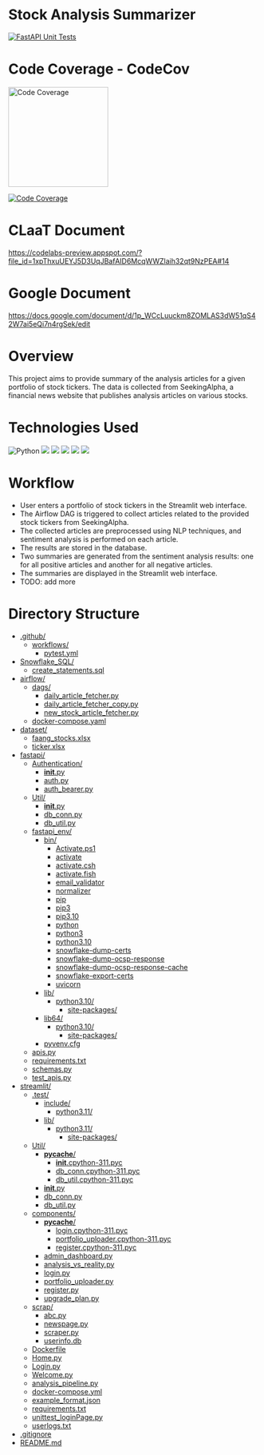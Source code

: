 # Stock Analysis Summarizer
[![FastAPI Unit Tests](https://github.com/BigDataIA-Spring2023-Team-03/Stock_Analysis_Summarizer/actions/workflows/pytest.yml/badge.svg)](https://github.com/BigDataIA-Spring2023-Team-03/Stock_Analysis_Summarizer/actions/workflows/pytest.yml)

# Code Coverage - CodeCov
<img src="https://codecov.io/gh/BigDataIA-Spring2023-Team-03/Stock_Analysis_Summarizer/branch/main/graphs/sunburst.svg?token=NGU9K01WWF" alt="Code Coverage" width="200" height="200">

[![Code Coverage](https://codecov.io/gh/BigDataIA-Spring2023-Team-03/Stock_Analysis_Summarizer/branch/main/graph/badge.svg?token=NGU9K01WWF)](https://codecov.io/gh/BigDataIA-Spring2023-Team-03/Stock_Analysis_Summarizer)



# CLaaT Document
https://codelabs-preview.appspot.com/?file_id=1xpThxuUEYJ5D3UqJBafAID6McqWWZlaih32qt9NzPEA#14

# Google Document
https://docs.google.com/document/d/1p_WCcLuuckm8ZOMLAS3dW51qS42W7ai5eQi7n4rgSek/edit

# Overview

This project aims to provide summary of the analysis articles for a given portfolio of stock tickers. The data is collected from SeekingAlpha, a financial news website that publishes analysis articles on various stocks.

# Technologies Used
![Python](https://img.shields.io/badge/python-grey?style=for-the-badge&logo=python&logoColor=ffdd54)
![](https://img.shields.io/badge/FastAPI-4285F4?style=for-the-badge&logo=fastapi&logoColor=white)
![](https://img.shields.io/badge/SeekingAlpha-orange?style=for-the-badge&logo=seeking-alpha&logoColor=white)
![](https://img.shields.io/badge/GitHub_Actions-green?style=for-the-badge&logo=github-actions&logoColor=white)
![](https://img.shields.io/badge/Streamlit-FF4B4B?style=for-the-badge&logo=Streamlit&logoColor=white)
![](https://img.shields.io/badge/Snowflake-blue?style=for-the-badge&logo=Snowflake&logoColor=white)

# Workflow
- User enters a portfolio of stock tickers in the Streamlit web interface.
- The Airflow DAG is triggered to collect articles related to the provided stock tickers from SeekingAlpha.
- The collected articles are preprocessed using NLP techniques, and sentiment analysis is performed on each article.
- The results are stored in the database.
- Two summaries are generated from the sentiment analysis results: one for all positive articles and another for all negative articles.
- The summaries are displayed in the Streamlit web interface.
- TODO: add more

# Directory Structure

* [.github/](./Sentiment_Stock_Forecaster/.github)
  * [workflows/](./Sentiment_Stock_Forecaster/.github/workflows)
    * [pytest.yml](./Sentiment_Stock_Forecaster/.github/workflows/pytest.yml)
* [Snowflake_SQL/](./Sentiment_Stock_Forecaster/Snowflake_SQL)
  * [create_statements.sql](./Sentiment_Stock_Forecaster/Snowflake_SQL/create_statements.sql)
* [airflow/](./Sentiment_Stock_Forecaster/airflow)
  * [dags/](./Sentiment_Stock_Forecaster/airflow/dags)
    * [daily_article_fetcher.py](./Sentiment_Stock_Forecaster/airflow/dags/daily_article_fetcher.py)
    * [daily_article_fetcher_copy.py](./Sentiment_Stock_Forecaster/airflow/dags/daily_article_fetcher_copy.py)
    * [new_stock_article_fetcher.py](./Sentiment_Stock_Forecaster/airflow/dags/new_stock_article_fetcher.py)
  * [docker-compose.yaml](./Sentiment_Stock_Forecaster/airflow/docker-compose.yaml)
* [dataset/](./Sentiment_Stock_Forecaster/dataset)
  * [faang_stocks.xlsx](./Sentiment_Stock_Forecaster/dataset/faang_stocks.xlsx)
  * [ticker.xlsx](./Sentiment_Stock_Forecaster/dataset/ticker.xlsx)
* [fastapi/](./Sentiment_Stock_Forecaster/fastapi)
  * [Authentication/](./Sentiment_Stock_Forecaster/fastapi/Authentication)
    * [__init__.py](./Sentiment_Stock_Forecaster/fastapi/Authentication/__init__.py)
    * [auth.py](./Sentiment_Stock_Forecaster/fastapi/Authentication/auth.py)
    * [auth_bearer.py](./Sentiment_Stock_Forecaster/fastapi/Authentication/auth_bearer.py)
  * [Util/](./Sentiment_Stock_Forecaster/fastapi/Util)
    * [__init__.py](./Sentiment_Stock_Forecaster/fastapi/Util/__init__.py)
    * [db_conn.py](./Sentiment_Stock_Forecaster/fastapi/Util/db_conn.py)
    * [db_util.py](./Sentiment_Stock_Forecaster/fastapi/Util/db_util.py)
  * [fastapi_env/](./Sentiment_Stock_Forecaster/fastapi/fastapi_env)
    * [bin/](./Sentiment_Stock_Forecaster/fastapi/fastapi_env/bin)
      * [Activate.ps1](./Sentiment_Stock_Forecaster/fastapi/fastapi_env/bin/Activate.ps1)
      * [activate](./Sentiment_Stock_Forecaster/fastapi/fastapi_env/bin/activate)
      * [activate.csh](./Sentiment_Stock_Forecaster/fastapi/fastapi_env/bin/activate.csh)
      * [activate.fish](./Sentiment_Stock_Forecaster/fastapi/fastapi_env/bin/activate.fish)
      * [email_validator](./Sentiment_Stock_Forecaster/fastapi/fastapi_env/bin/email_validator)
      * [normalizer](./Sentiment_Stock_Forecaster/fastapi/fastapi_env/bin/normalizer)
      * [pip](./Sentiment_Stock_Forecaster/fastapi/fastapi_env/bin/pip)
      * [pip3](./Sentiment_Stock_Forecaster/fastapi/fastapi_env/bin/pip3)
      * [pip3.10](./Sentiment_Stock_Forecaster/fastapi/fastapi_env/bin/pip3.10)
      * [python](./Sentiment_Stock_Forecaster/fastapi/fastapi_env/bin/python)
      * [python3](./Sentiment_Stock_Forecaster/fastapi/fastapi_env/bin/python3)
      * [python3.10](./Sentiment_Stock_Forecaster/fastapi/fastapi_env/bin/python3.10)
      * [snowflake-dump-certs](./Sentiment_Stock_Forecaster/fastapi/fastapi_env/bin/snowflake-dump-certs)
      * [snowflake-dump-ocsp-response](./Sentiment_Stock_Forecaster/fastapi/fastapi_env/bin/snowflake-dump-ocsp-response)
      * [snowflake-dump-ocsp-response-cache](./Sentiment_Stock_Forecaster/fastapi/fastapi_env/bin/snowflake-dump-ocsp-response-cache)
      * [snowflake-export-certs](./Sentiment_Stock_Forecaster/fastapi/fastapi_env/bin/snowflake-export-certs)
      * [uvicorn](./Sentiment_Stock_Forecaster/fastapi/fastapi_env/bin/uvicorn)
    * [lib/](./Sentiment_Stock_Forecaster/fastapi/fastapi_env/lib)
      * [python3.10/](./Sentiment_Stock_Forecaster/fastapi/fastapi_env/lib/python3.10)
        * [site-packages/](./Sentiment_Stock_Forecaster/fastapi/fastapi_env/lib/python3.10/site-packages)
    * [lib64/](./Sentiment_Stock_Forecaster/fastapi/fastapi_env/lib64)
      * [python3.10/](./Sentiment_Stock_Forecaster/fastapi/fastapi_env/lib64/python3.10)
        * [site-packages/](./Sentiment_Stock_Forecaster/fastapi/fastapi_env/lib64/python3.10/site-packages)
    * [pyvenv.cfg](./Sentiment_Stock_Forecaster/fastapi/fastapi_env/pyvenv.cfg)
  * [apis.py](./Sentiment_Stock_Forecaster/fastapi/apis.py)
  * [requirements.txt](./Sentiment_Stock_Forecaster/fastapi/requirements.txt)
  * [schemas.py](./Sentiment_Stock_Forecaster/fastapi/schemas.py)
  * [test_apis.py](./Sentiment_Stock_Forecaster/fastapi/test_apis.py)
* [streamlit/](./Sentiment_Stock_Forecaster/streamlit)
  * [.test/](./Sentiment_Stock_Forecaster/streamlit/.test)
    * [include/](./Sentiment_Stock_Forecaster/streamlit/.test/include)
      * [python3.11/](./Sentiment_Stock_Forecaster/streamlit/.test/include/python3.11)
    * [lib/](./Sentiment_Stock_Forecaster/streamlit/.test/lib)
      * [python3.11/](./Sentiment_Stock_Forecaster/streamlit/.test/lib/python3.11)
        * [site-packages/](./Sentiment_Stock_Forecaster/streamlit/.test/lib/python3.11/site-packages)
  * [Util/](./Sentiment_Stock_Forecaster/streamlit/Util)
    * [__pycache__/](./Sentiment_Stock_Forecaster/streamlit/Util/__pycache__)
      * [__init__.cpython-311.pyc](./Sentiment_Stock_Forecaster/streamlit/Util/__pycache__/__init__.cpython-311.pyc)
      * [db_conn.cpython-311.pyc](./Sentiment_Stock_Forecaster/streamlit/Util/__pycache__/db_conn.cpython-311.pyc)
      * [db_util.cpython-311.pyc](./Sentiment_Stock_Forecaster/streamlit/Util/__pycache__/db_util.cpython-311.pyc)
    * [__init__.py](./Sentiment_Stock_Forecaster/streamlit/Util/__init__.py)
    * [db_conn.py](./Sentiment_Stock_Forecaster/streamlit/Util/db_conn.py)
    * [db_util.py](./Sentiment_Stock_Forecaster/streamlit/Util/db_util.py)
  * [components/](./Sentiment_Stock_Forecaster/streamlit/components)
    * [__pycache__/](./Sentiment_Stock_Forecaster/streamlit/components/__pycache__)
      * [login.cpython-311.pyc](./Sentiment_Stock_Forecaster/streamlit/components/__pycache__/login.cpython-311.pyc)
      * [portfolio_uploader.cpython-311.pyc](./Sentiment_Stock_Forecaster/streamlit/components/__pycache__/portfolio_uploader.cpython-311.pyc)
      * [register.cpython-311.pyc](./Sentiment_Stock_Forecaster/streamlit/components/__pycache__/register.cpython-311.pyc)
    * [admin_dashboard.py](./Sentiment_Stock_Forecaster/streamlit/components/admin_dashboard.py)
    * [analysis_vs_reality.py](./Sentiment_Stock_Forecaster/streamlit/components/analysis_vs_reality.py)
    * [login.py](./Sentiment_Stock_Forecaster/streamlit/components/login.py)
    * [portfolio_uploader.py](./Sentiment_Stock_Forecaster/streamlit/components/portfolio_uploader.py)
    * [register.py](./Sentiment_Stock_Forecaster/streamlit/components/register.py)
    * [upgrade_plan.py](./Sentiment_Stock_Forecaster/streamlit/components/upgrade_plan.py)
  * [scrap/](./Sentiment_Stock_Forecaster/streamlit/scrap)
    * [abc.py](./Sentiment_Stock_Forecaster/streamlit/scrap/abc.py)
    * [newspage.py](./Sentiment_Stock_Forecaster/streamlit/scrap/newspage.py)
    * [scraper.py](./Sentiment_Stock_Forecaster/streamlit/scrap/scraper.py)
    * [userinfo.db](./Sentiment_Stock_Forecaster/streamlit/scrap/userinfo.db)
  * [Dockerfile](./Sentiment_Stock_Forecaster/streamlit/Dockerfile)
  * [Home.py](./Sentiment_Stock_Forecaster/streamlit/Home.py)
  * [Login.py](./Sentiment_Stock_Forecaster/streamlit/Login.py)
  * [Welcome.py](./Sentiment_Stock_Forecaster/streamlit/Welcome.py)
  * [analysis_pipeline.py](./Sentiment_Stock_Forecaster/streamlit/analysis_pipeline.py)
  * [docker-compose.yml](./Sentiment_Stock_Forecaster/streamlit/docker-compose.yml)
  * [example_format.json](./Sentiment_Stock_Forecaster/streamlit/example_format.json)
  * [requirements.txt](./Sentiment_Stock_Forecaster/streamlit/requirements.txt)
  * [unittest_loginPage.py](./Sentiment_Stock_Forecaster/streamlit/unittest_loginPage.py)
  * [userlogs.txt](./Sentiment_Stock_Forecaster/streamlit/userlogs.txt)
* [.gitignore](./Sentiment_Stock_Forecaster/.gitignore)
* [README.md](./Sentiment_Stock_Forecaster/README.md)



